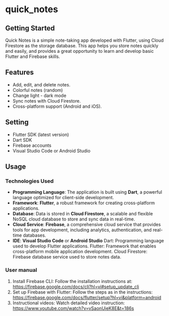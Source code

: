 # quick_notes
## Getting Started

Quick Notes is a simple note-taking app developed with Flutter, using Cloud Firestore as the storage database. This app helps you store notes quickly and easily, and provides a great opportunity to learn and develop basic Flutter and Firebase skills.

## Features
- Add, edit, and delete notes.
- Colorful notes (random)
- Change light - dark mode
- Sync notes with Cloud Firestore.
- Cross-platform support (Android and iOS).
  
## Setting
- Flutter SDK (latest version)
- Dart SDK
- Firebase accounts
- Visual Studio Code or Android Studio

## Usage 
### Technologies Used
- **Programming Language**: The application is built using **Dart**, a powerful language optimized for client-side development.
- **Framework**: **Flutter**, a robust framework for creating cross-platform applications.
- **Database**: Data is stored in **Cloud Firestore**, a scalable and flexible NoSQL cloud database to store and sync data in real-time.
- **Cloud Service**: **Firebase**, a comprehensive cloud service that provides tools for app development, including analytics, authentication, and real-time databases.
- **IDE**: **Visual Studio Code** or **Android Studio**
Dart: Programming language used to develop Flutter applications.
Flutter: Framework that enables cross-platform mobile application development.
Cloud Firestore: Firebase database service used to store notes data.
### User manual
1. Install Firebase CLI:
Follow the installation instructions at: https://firebase.google.com/docs/cli?hl=vi#setup_update_cli
2. Set up Firebase with Flutter:
Follow the steps as in the instructions: https://firebase.google.com/docs/flutter/setup?hl=vi&platform=android
3. Instructional videos:
Watch detailed video instruction: https://www.youtube.com/watch?v=vSaonUieK8E&t=186s
